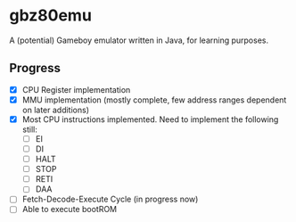# gbz80emu
A (potential) Gameboy emulator written in Java, for learning purposes.

## Progress
- [x] CPU Register implementation
- [x] MMU implementation (mostly complete, few address ranges dependent on later additions)
- [x] Most CPU instructions implemented. Need to implement the following still:
  - [ ] EI
  - [ ] DI
  - [ ] HALT
  - [ ] STOP
  - [ ] RETI
  - [ ] DAA
- [ ] Fetch-Decode-Execute Cycle (in progress now)
- [ ] Able to execute bootROM
